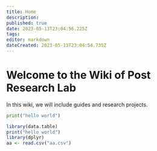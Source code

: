 ```yaml
---
title: Home
description: 
published: true
date: 2023-05-13T23:04:56.225Z
tags: 
editor: markdown
dateCreated: 2023-05-13T23:04:54.735Z
---
```


# Welcome to the Wiki of Post Research Lab
In this wiki, we will include guides and research projects.

```Python
print("hello world")
```

```r
library(data.table)
print("hello world")
library(dplyr)
aa <- read.csv("aa.csv")
```



